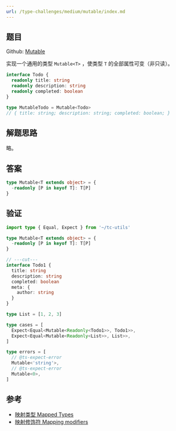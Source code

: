 ```yaml
---
url: /type-challenges/medium/mutable/index.md
---
```

## 题目

Github: [Mutable](https://github.com/type-challenges/type-challenges/blob/main/questions/02793-medium-mutable/)

实现一个通用的类型 `Mutable<T>` ，使类型 `T` 的全部属性可变（非只读）。

```ts
interface Todo {
  readonly title: string
  readonly description: string
  readonly completed: boolean
}

type MutableTodo = Mutable<Todo>
// { title: string; description: string; completed: boolean; }
```

## 解题思路

略。

## 答案

```ts
type Mutable<T extends object> = {
  -readonly [P in keyof T]: T[P]
}
```

## 验证

```ts twoslash
import type { Equal, Expect } from '~/tc-utils'

type Mutable<T extends object> = {
  -readonly [P in keyof T]: T[P]
}

// ---cut---
interface Todo1 {
  title: string
  description: string
  completed: boolean
  meta: {
    author: string
  }
}

type List = [1, 2, 3]

type cases = [
  Expect<Equal<Mutable<Readonly<Todo1>>, Todo1>>,
  Expect<Equal<Mutable<Readonly<List>>, List>>,
]

type errors = [
  // @ts-expect-error
  Mutable<'string'>,
  // @ts-expect-error
  Mutable<0>,
]
```

## 参考

* [映射类型 Mapped Types](https://www.typescriptlang.org/docs/handbook/2/mapped-types.html)
* [映射修饰符 Mapping modifiers](https://www.typescriptlang.org/docs/handbook/2/mapped-types.html#mapping-modifiers)
